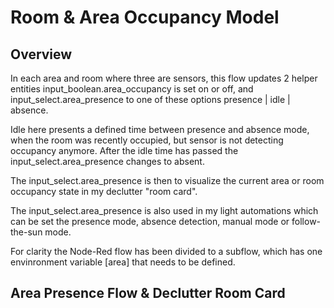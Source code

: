 # Room & Area Occupancy Model

## Overview

In each area and room where three are sensors, this flow updates 2 helper entities input_boolean.area_occupancy is set on or off, and input_select.area_presence to one of these options presence | idle | absence. 

Idle here presents a defined time between presence and absence mode, when the room was recently occupied, but sensor is not detecting occupancy anymore. After the idle time has passed the input_select.area_presence changes to absent.

The input_select.area_presence is then to visualize the current area or room occupancy state in my declutter "room card".

The input_select.area_presence is also used in my light automations which can be set the presence mode, absence detection, manual mode or follow-the-sun mode.

For clarity the Node-Red flow has been divided to a subflow, which has one envinronment variable [area] that needs to be defined.

## Area Presence Flow & Declutter Room Card


